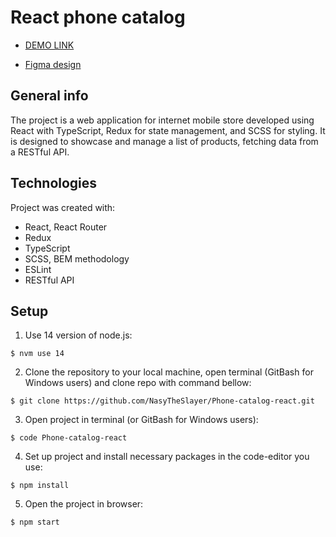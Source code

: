 # React phone catalog

- [DEMO LINK](https://nasytheslayer.github.io/Phone-catalog-react/)

- [Figma design](https://www.figma.com/file/uEetgWenSRxk9jgiym6Yzp/Phone-catalog-redesign?node-id=1%3A2)

## General info
The project is a web application for internet mobile store developed using React with TypeScript, Redux for state management, and SCSS for styling. It is designed to showcase and manage a list of products, fetching data from a RESTful API.

## Technologies
Project was created with:
* React, React Router
* Redux
* TypeScript
* SCSS, BEM methodology
* ESLint
* RESTful API

## Setup
1. Use 14 version of node.js:
```
$ nvm use 14
```

2. Clone the repository to your local machine, open terminal (GitBash for Windows users) and clone repo with command bellow:
```
$ git clone https://github.com/NasyTheSlayer/Phone-catalog-react.git
```

3. Open project in terminal (or GitBash for Windows users):
```
$ code Phone-catalog-react
```

4. Set up project and install necessary packages in the code-editor you use:
```
$ npm install
```

5. Open the project in browser:
```
$ npm start
```
